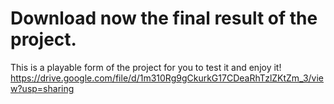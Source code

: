 # Download now the final result of the project.
This is a playable form of the project for you to test it and enjoy it! \
https://drive.google.com/file/d/1m310Rg9gCkurkG17CDeaRhTzlZKtZm_3/view?usp=sharing
